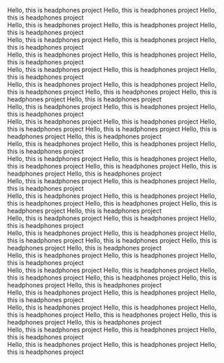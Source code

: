 Hello, this is headphones project  Hello, this is headphones project  Hello, this is headphones project  
Hello, this is headphones project  Hello, this is headphones project  Hello, this is headphones project  
Hello, this is headphones project  Hello, this is headphones project  Hello, this is headphones project  
Hello, this is headphones project  Hello, this is headphones project  Hello, this is headphones project  
Hello, this is headphones project  Hello, this is headphones project  Hello, this is headphones project  
Hello, this is headphones project  Hello, this is headphones project  Hello, this is headphones project 
Hello, this is headphones project  Hello, this is headphones project  Hello, this is headphones project  
Hello, this is headphones project  Hello, this is headphones project  Hello, this is headphones project  
Hello, this is headphones project  Hello, this is headphones project  Hello, this is headphones project 
Hello, this is headphones project  Hello, this is headphones project  Hello, this is headphones project  
Hello, this is headphones project  Hello, this is headphones project  Hello, this is headphones project  
Hello, this is headphones project  Hello, this is headphones project  Hello, this is headphones project 
Hello, this is headphones project  Hello, this is headphones project  Hello, this is headphones project  
Hello, this is headphones project  Hello, this is headphones project  Hello, this is headphones project  
Hello, this is headphones project  Hello, this is headphones project  Hello, this is headphones project 
Hello, this is headphones project  Hello, this is headphones project  Hello, this is headphones project  
Hello, this is headphones project  Hello, this is headphones project  Hello, this is headphones project  
Hello, this is headphones project  Hello, this is headphones project  Hello, this is headphones project 
Hello, this is headphones project  Hello, this is headphones project  Hello, this is headphones project  
Hello, this is headphones project  Hello, this is headphones project  Hello, this is headphones project  
Hello, this is headphones project  Hello, this is headphones project  Hello, this is headphones project 
Hello, this is headphones project  Hello, this is headphones project  Hello, this is headphones project  
Hello, this is headphones project  Hello, this is headphones project  Hello, this is headphones project  
Hello, this is headphones project  Hello, this is headphones project  Hello, this is headphones project Hello, this is headphones project  Hello, this is headphones project  Hello, this is headphones project  
Hello, this is headphones project  Hello, this is headphones project  Hello, this is headphones project  
Hello, this is headphones project  Hello, this is headphones project  Hello, this is headphones project 
